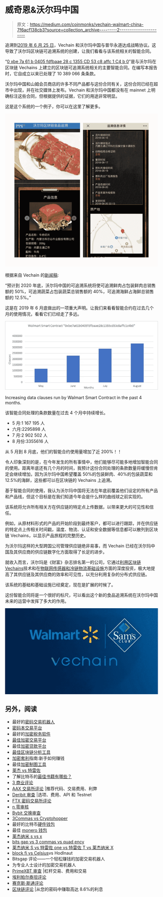 # 威奇恩&沃尔玛中国

> 原文：<https://medium.com/coinmonks/vechain-walmart-china-7f6acf138cb3?source=collection_archive---------2----------------------->

追溯到[2019 年 6 月 25 日](https://www.prnewswire.com/news-releases/walmart-china-takes-on-food-safety-with-vechainthor-blockchain-technology-300874047.html)，Vechain 和沃尔玛中国与普华永道达成战略协议。这导致了沃尔玛区块链可追溯系统的创建，让我们看看与该系统相关的智能合同。

“[0 xbe 7a 61 b 0405 fdfbaae 28 c 1355 CD 53 c8 affc 1 C4 b 0](https://vechainstats.com/account/0xbe7a61b0405fdfbaae28c1355cd53c8affc1c4b0/)”是与沃尔玛在区块链 Vechains 上建立的区块链可追溯系统相关的主要智能合同。在编写本报告时，它自成立以来已处理了 10 389 066 条条款。

沃尔玛中国和山姆会员商店的许多不同产品都与这份合同有关，这份合同已经在超市中出现，并在社交媒体上发布。Vechain 和沃尔玛中国都没有在 mainnet 上明确标注这些合同，但根据提供的证据，它们的用途非常明显。

这是这个系统的一个例子，你可以在这里了解更多。

![](img/9299945aa1a68dae0bc1717a19d78849.png)

根据来自 Vechain 的[新闻稿](https://www.prnewswire.com/news-releases/walmart-china-takes-on-food-safety-with-vechainthor-blockchain-technology-300874047.html):

“预计到 2020 年底，沃尔玛中国的可追溯系统将使可追溯鲜肉占包装鲜肉总销售额的 50%，可追溯蔬菜占包装蔬菜总销售额的 40%，可追溯海鲜占海鲜总销售额的 12.5%。”

这是在 2019 年 6 月底做出的一项重大声明。让我们来看看智能合约在过去几个月的使用情况，看看它们已经走了多远。

![](img/89b6c59efe198720fce2ee6080f371be.png)

Increasing data clauses run by Walmart Smart Contract in the past 4 months.

该智能合同处理的条款数量在过去 4 个月中持续增长。

*   5 月:1 167 195 人
*   六月:2295898 人
*   7 月:2 902 502 人
*   8 月份:3355616 人

从 5 月到 8 月底，他们的智能合约使用量增加了近 200%！！

令人印象深刻的是，在今年发生的所有事情中，他们能够尽可能多地增加智能合同的使用。距离年底还有几个月的时间，我预计这份合同处理的条款数量将缓慢但肯定会继续增加，因为沃尔玛中国希望覆盖 50%的包装鲜肉、40%的包装蔬菜和 12.5%的海鲜，这些都可以在区块链的 Vechains 上追溯。

基于智能合同的使用，我认为沃尔玛中国将无法在年底前覆盖他们设定的所有产品和产品线，但这个目标是在我们知道今年会是什么样的曲线球之前实现的。

该系统将允许所有相关方在供应链的特定点上传数据，以带来更大的可见性和信任。

例如，从原材料形式的产品的开始阶段到最终客户，都可以进行跟踪，并在供应链的特定点上传相关时间戳，温度、物流、认证和安全数据等信息都可以散列到区块链 Vechains，以显示产品旅程的完整历史。

为沃尔玛这样的大型跨国公司管理供应链绝非易事，而 Vechain 已经在沃尔玛中国及其供应商的供应链数字化方面取得了长足的进步。

就收入而言，沃尔玛是《财富》杂志排名第一的公司，它通过[利用区块链 Vechains](https://www.pwccn.com/en/press-room/press-releases/pr-250619.html)技术和在[物联网传感器和冷链物流基础设施](https://chainstoreage.com/operations/walmart-dramatically-increases-supply-chain-commitment-in-china)方面的深度投资，极大地提高了其供应链及其供应商的效率和可见性，以充分利用复杂的分布式供应链。

该系统的基础和基础设施已经奠定，现在是扩展的时候了。

这份智能合同将是一个很好的标尺，可以看出这个新的食品追溯系统在沃尔玛中国未来的运营中发挥了多大的作用。

![](img/ae67433bf9e32376913c6247cef2a191.png)

## 另外，阅读

*   最好的[密码交易机器人](/coinmonks/crypto-trading-bot-c2ffce8acb2a)
*   [密码本交易平台](/coinmonks/top-10-crypto-copy-trading-platforms-for-beginners-d0c37c7d698c)
*   最好的[加密税务软件](/coinmonks/best-crypto-tax-tool-for-my-money-72d4b430816b)
*   [最佳加密交易平台](/coinmonks/the-best-crypto-trading-platforms-in-2020-the-definitive-guide-updated-c72f8b874555)
*   最佳[加密贷款平台](/coinmonks/top-5-crypto-lending-platforms-in-2020-that-you-need-to-know-a1b675cec3fa)
*   [最佳区块链分析工具](https://bitquery.io/blog/best-blockchain-analysis-tools-and-software)
*   [加密套利](/coinmonks/crypto-arbitrage-guide-how-to-make-money-as-a-beginner-62bfe5c868f6)指南:新手如何赚钱
*   最佳[加密制图工具](/coinmonks/what-are-the-best-charting-platforms-for-cryptocurrency-trading-85aade584d80)
*   [莱杰 vs 特雷佐](/coinmonks/ledger-vs-trezor-best-hardware-wallet-to-secure-cryptocurrency-22c7a3fd391e)
*   了解比特币的[最佳书籍有哪些？](/coinmonks/what-are-the-best-books-to-learn-bitcoin-409aeb9aff4b)
*   [3 商业评论](/coinmonks/3commas-review-an-excellent-crypto-trading-bot-2020-1313a58bec92)
*   [AAX 交易所评论](/coinmonks/aax-exchange-review-2021-67c5ea09330c) |推荐代码、交易费用、利弊
*   [Deribit 审查](/coinmonks/deribit-review-options-fees-apis-and-testnet-2ca16c4bbdb2) |选项、费用、API 和 Testnet
*   [FTX 密码交易所评论](/coinmonks/ftx-crypto-exchange-review-53664ac1198f)
*   [n 零审核](/coinmonks/ngrave-zero-review-c465cf8307fc)
*   [Bybit 交换审查](/coinmonks/bybit-exchange-review-dbd570019b71)
*   [3Commas vs Cryptohopper](/coinmonks/cryptohopper-vs-3commas-vs-shrimpy-a2c16095b8fe)
*   最好的比特币[硬件钱包](/coinmonks/the-best-cryptocurrency-hardware-wallets-of-2020-e28b1c124069?source=friends_link&sk=324dd9ff8556ab578d71e7ad7658ad7c)
*   最佳 [monero 钱包](https://blog.coincodecap.com/best-monero-wallets)
*   [莱杰纳米 s vs x](https://blog.coincodecap.com/ledger-nano-s-vs-x)
*   [bits gap vs 3 commas vs quad ency](https://blog.coincodecap.com/bitsgap-3commas-quadency)
*   [莱杰纳米 S vs 特雷佐 one vs 特雷佐 T vs 莱杰纳米 X](https://blog.coincodecap.com/ledger-nano-s-vs-trezor-one-ledger-nano-x-trezor-t)
*   [block fi vs Celsius](/coinmonks/blockfi-vs-celsius-vs-hodlnaut-8a1cc8c26630)vs Hodlnaut
*   Bitsgap 评论——一个轻松赚钱的加密交易机器人
*   为专业人士设计的加密交易机器人
*   [PrimeXBT 审查](/coinmonks/primexbt-review-88e0815be858) |杠杆交易、费用和交易
*   [埃利帕尔泰坦评论](/coinmonks/ellipal-titan-review-85e9071dd029)
*   [赛克斯·斯通评论](https://blog.coincodecap.com/secux-stone-hardware-wallet-review)
*   [区块链评论](/coinmonks/blockfi-review-53096053c097) |从您的密码中赚取高达 8.6%的利息